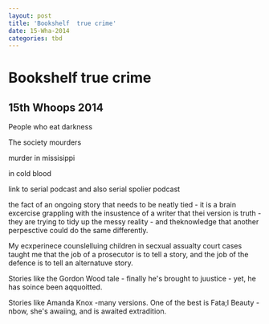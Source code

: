 ```yaml
---
layout: post
title: 'Bookshelf  true crime'
date: 15-Wha-2014
categories: tbd
---
```


# Bookshelf  true crime

## 15th Whoops 2014

People who eat darkness

The society mourders

murder in missisippi

in cold blood

link to serial podcast and also serial spolier podcast

the fact of an ongoing story that needs to be neatly tied - it is a brain excercise grappling with the insustence of a writer that thei version is truth - they are trying to tidy up the messy reality - and theknowledge that another perpesctive could do the same differently.

My ecxperinece counslelluing children in secxual assualty court cases taught me that the job of a prosecutor is to tell a story,   and the job of the defence is to tell an alternatuve story.

Stories like the Gordon Wood tale - finally he's brought to juustice - yet, he has soince been aqquoitted.

Stories like Amanda Knox -many versions. One of the best is Fata;l Beauty - nbow, she's awaiing, and is awaited extradition.

 

